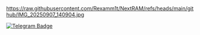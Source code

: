 https://raw.githubusercontent.com/Rexamm1t/NextRAM/refs/heads/main/github/IMG_20250907_140904.jpg
<div id="badges">
  <a 
href="https://t.me/rexamm1t_channel"
><img src="https://img.shields.io/badge/Telegram-blue?style=for-the-badge&logo=telegram&logoColor=white" alt="Telegram Badge" /></a>
</div>
